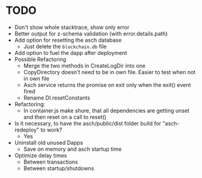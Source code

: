 # TODO
* Don't show whole stacktrace, show only error
* Better output for z-schema validation (with error.details.path)
* Add option for resetting the asch database
  * Just delete the `blockchain.db` file
* Add option to fuel the dapp after deployment
* Possible Refactoring
  * Merge the two methods in CreateLogDir into one
  * CopyDirectory doesn't need to be in own file. Easier to test when not in own file
  * Asch service returns the promise on exit only when the exit() event fired
  * Rename DI.resetConstants
* Refactoring:
  * In container.js make shure, that all dependencies are getting unset and then reset on a call to reset()
* Is it necessary, to have the asch/public/dist folder build for "asch-redeploy" to work?
  * Yes
* Uninstall old unused Dapps
  * Save on memory and asch startup time 
* Optimize delay times
  * Between transactions
  * Between startup/shutdowns

